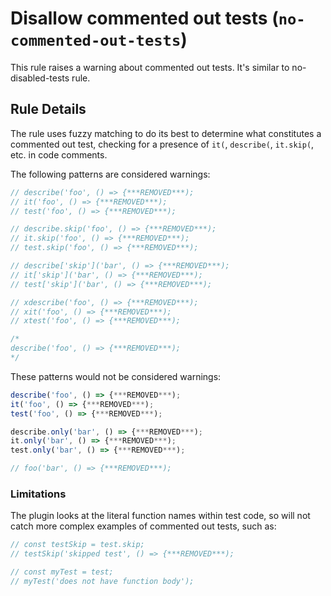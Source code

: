 # Disallow commented out tests (`no-commented-out-tests`)

This rule raises a warning about commented out tests. It's similar to
no-disabled-tests rule.

## Rule Details

The rule uses fuzzy matching to do its best to determine what constitutes a
commented out test, checking for a presence of `it(`, `describe(`, `it.skip(`,
etc. in code comments.

The following patterns are considered warnings:

```js
// describe('foo', () => {***REMOVED***);
// it('foo', () => {***REMOVED***);
// test('foo', () => {***REMOVED***);

// describe.skip('foo', () => {***REMOVED***);
// it.skip('foo', () => {***REMOVED***);
// test.skip('foo', () => {***REMOVED***);

// describe['skip']('bar', () => {***REMOVED***);
// it['skip']('bar', () => {***REMOVED***);
// test['skip']('bar', () => {***REMOVED***);

// xdescribe('foo', () => {***REMOVED***);
// xit('foo', () => {***REMOVED***);
// xtest('foo', () => {***REMOVED***);

/*
describe('foo', () => {***REMOVED***);
*/
```

These patterns would not be considered warnings:

```js
describe('foo', () => {***REMOVED***);
it('foo', () => {***REMOVED***);
test('foo', () => {***REMOVED***);

describe.only('bar', () => {***REMOVED***);
it.only('bar', () => {***REMOVED***);
test.only('bar', () => {***REMOVED***);

// foo('bar', () => {***REMOVED***);
```

### Limitations

The plugin looks at the literal function names within test code, so will not
catch more complex examples of commented out tests, such as:

```js
// const testSkip = test.skip;
// testSkip('skipped test', () => {***REMOVED***);

// const myTest = test;
// myTest('does not have function body');
```
